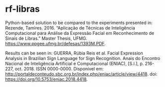# rf-libras
Python-based solution to be compared to the experiments presented in:
Rezende, Tamires. 2016. “Aplicação de Técnicas de Inteligência Computacional para Análise da Expressão Facial em Reconhecimento de Sinais de Libras.” Master Thesis, UFMG. https://www.ppgee.ufmg.br/defesas/1393M.PDF.

Results can be seen in:
GUERRA, Rúbia Reis et al. Facial Expression Analysis in Brazilian Sign Language for Sign Recognition. Anais do Encontro Nacional de Inteligência Artificial e Computacional (ENIAC), [S.l.], p. 216-227, oct. 2018. ISSN 0000-0000. Disponível em: <http://portaldeconteudo.sbc.org.br/index.php/eniac/article/view/4418>. doi: https://doi.org/10.5753/eniac.2018.4418. 
